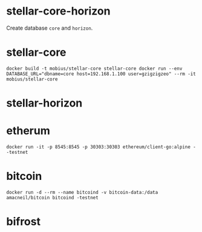 # stellar-core-horizon

Create database `core` and `horizon`.

# stellar-core

`
docker build -t mobius/stellar-core stellar-core
docker run --env DATABASE_URL="dbname=core host=192.168.1.100 user=gzigzigzeo" --rm -it mobius/stellar-core
`

# stellar-horizon

# etherum

`docker run -it -p 8545:8545 -p 30303:30303 ethereum/client-go:alpine --testnet`

# bitcoin

`docker run -d --rm --name bitcoind -v bitcoin-data:/data amacneil/bitcoin bitcoind -testnet`

# bifrost
